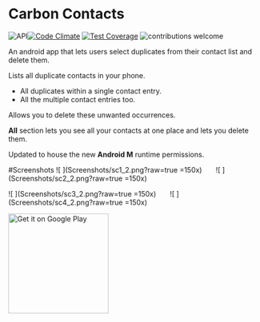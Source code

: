 Carbon Contacts
================
![API](https://img.shields.io/badge/API-15-blue.svg?style=plastic)[![Code Climate](https://codeclimate.com/github/abhijith0505/CarbonContacts/badges/gpa.svg?style=plastic)](https://codeclimate.com/github/abhijith0505/CarbonContacts)   [![Test Coverage](https://codeclimate.com/github/abhijith0505/CarbonContacts/badges/coverage.svg?style=plastic)](https://codeclimate.com/github/abhijith0505/CarbonContacts/coverage)  ![contributions welcome](https://codeclimate.com/github/abhijith0505/CarbonContacts)

An android app that lets users select duplicates from their contact list and delete them.

Lists all duplicate contacts in your phone.
  - All duplicates within a single contact entry.
  - All the multiple contact entries too.
 
Allows you to delete these unwanted occurrences.

<strong>All</strong> section lets you see all your contacts at one place and lets you delete them.

Updated to house the new <strong>Android M</strong> runtime permissions.

#Screenshots
![    ](Screenshots/sc1_2.png?raw=true =150x)&nbsp;&nbsp;&nbsp;&nbsp;&nbsp;&nbsp;&nbsp;![    ](Screenshots/sc2_2.png?raw=true =150x)

![    ](Screenshots/sc3_2.png?raw=true =150x)&nbsp;&nbsp;&nbsp;&nbsp;&nbsp;&nbsp;&nbsp;![    ](Screenshots/sc4_2.png?raw=true =150x)
 

 
<a href='https://play.google.com/store/apps/details?id=abhijith.carboncontacts&utm_source=global_co&utm_medium=prtnr&utm_content=Mar2515&utm_campaign=PartBadge&pcampaignid=MKT-Other-global-all-co-prtnr-py-PartBadge-Mar2515-1'><img alt='Get it on Google Play' src='https://play.google.com/intl/en_us/badges/images/generic/en_badge_web_generic.png' width="200px"/></a>

